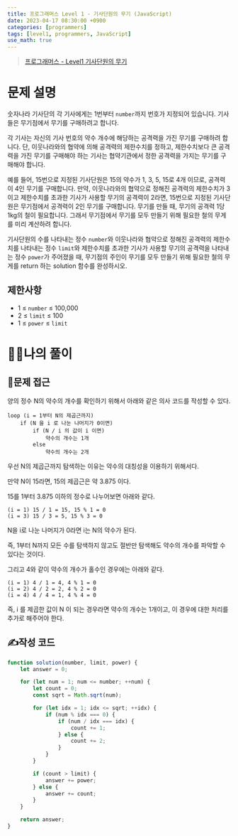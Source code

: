 ```yaml
---
title: 프로그래머스 Level 1 - 기사단원의 무기 (JavaScript)
date: 2023-04-17 08:30:00 +0900
categories: [programmers]
tags: [level1, programmers, JavaScript]
use_math: true
---
```


> [프로그래머스 - Level1 기사단원의 무기](https://school.programmers.co.kr/learn/courses/30/lessons/136798)
>

# 문제 설명

숫자나라 기사단의 각 기사에게는 1번부터 `number`까지 번호가 지정되어 있습니다. 기사들은 무기점에서 무기를 구매하려고 합니다.

각 기사는 자신의 기사 번호의 약수 개수에 해당하는 공격력을 가진 무기를 구매하려 합니다. 단, 이웃나라와의 협약에 의해 공격력의 제한수치를 정하고, 제한수치보다 큰 공격력을 가진 무기를 구매해야 하는 기사는 협약기관에서 정한 공격력을 가지는 무기를 구매해야 합니다.

예를 들어, 15번으로 지정된 기사단원은 15의 약수가 1, 3, 5, 15로 4개 이므로, 공격력이 4인 무기를 구매합니다. 만약, 이웃나라와의 협약으로 정해진 공격력의 제한수치가 3이고 제한수치를 초과한 기사가 사용할 무기의 공격력이 2라면, 15번으로 지정된 기사단원은 무기점에서 공격력이 2인 무기를 구매합니다. 무기를 만들 때, 무기의 공격력 1당 1kg의 철이 필요합니다. 그래서 무기점에서 무기를 모두 만들기 위해 필요한 철의 무게를 미리 계산하려 합니다.

기사단원의 수를 나타내는 정수 `number`와 이웃나라와 협약으로 정해진 공격력의 제한수치를 나타내는 정수 `limit`와 제한수치를 초과한 기사가 사용할 무기의 공격력을 나타내는 정수 `power`가 주어졌을 때, 무기점의 주인이 무기를 모두 만들기 위해 필요한 철의 무게를 return 하는 solution 함수를 완성하시오.

## 제한사항

- 1 ≤ `number` ≤ 100,000
- 2 ≤ `limit` ≤ 100
- 1 ≤ `power` ≤ `limit`

# 🙋‍♂️나의 풀이

## 🤔문제 접근

양의 정수 N의 약수의 개수를 확인하기 위해서 아래와 같은 의사 코드를 작성할 수 있다.

```
loop (i = 1부터 N의 제곱근까지)
	if (N 을 i 로 나눈 나머지가 0이면)
		if (N / i 의 값이 i 이면)
			약수의 개수는 1개
		else
			약수의 개수는 2개
```

우선 N의 제곱근까지 탐색하는 이유는 약수의 대칭성을 이용하기 위해서다.

만약 N이 15라면, 15의 제곱근은 약 3.875 이다.

15를 1부터 3.875 이하의 정수로 나누어보면 아래와 같다.

```
(i = 1) 15 / 1 = 15, 15 % 1 = 0
(i = 3) 15 / 3 = 5, 15 % 3 = 0
```

N을 i로 나눈 나머지가 0라면 i는 N의 약수가 된다.

즉, 1부터 N까지 모든 수를 탐색하지 않고도 절반만 탐색해도 약수의 개수를 파악할 수 있다는 것이다.

그리고 4와 같이 약수의 개수가 홀수인 경우에는 아래와 같다.

```
(i = 1) 4 / 1 = 4, 4 % 1 = 0
(i = 2) 4 / 2 = 2, 4 % 2 = 0
(i = 4) 4 / 4 = 1, 4 % 4 = 0
```

즉, i 를 제곱한 값이 N 이 되는 경우라면 약수의 개수는 1개이고, 이 경우에 대한 처리를 추가로 해주어야 한다.

## ✍️작성 코드

```javascript
function solution(number, limit, power) {
    let answer = 0;

    for (let num = 1; num <= number; ++num) {
        let count = 0;
        const sqrt = Math.sqrt(num);

        for (let idx = 1; idx <= sqrt; ++idx) {
            if (num % idx === 0) {
                if (num / idx === idx) {
                    count += 1;
                } else {
                    count += 2;
                }
            }
        }

        if (count > limit) {
            answer += power;
        } else {
            answer += count;
        }
    }

    return answer;
}
```

